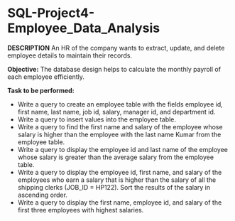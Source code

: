 # SQL-Project4-Employee_Data_Analysis

**DESCRIPTION**
An HR of the company wants to extract, update, and delete employee details to maintain their records.

 
**Objective:**
The database design helps to calculate the monthly payroll of each employee efficiently.

**Task to be performed:**                               
- Write a query to create an employee table with the fields employee id, first name, last name, job id, salary, manager id, and department id.
- Write a query to insert values into the employee table.
- Write a query to find the first name and salary of the employee whose salary is higher than the employee with the last name Kumar from the employee table.
- Write a query to display the employee id and last name of the employee whose salary is greater than the average salary from the employee table.
- Write a query to display the employee id, first name, and salary of the employees who earn a salary that is higher than the salary of all the shipping clerks (JOB_ID = HP122). Sort the results of the salary in ascending order.
- Write a query to display the first name, employee id, and salary of the first three employees with highest salaries.
